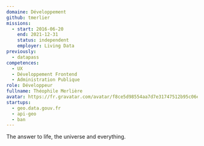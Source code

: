 ```yaml
---
domaine: Développement
github: tmerlier
missions:
  - start: 2016-06-20
    end: 2021-12-31
    status: independent
    employer: Living Data
previously:
  - datapass
competences:
  - UX
  - Développement Frontend
  - Administration Publique
role: Développeur
fullname: Théophile Merlière
avatar: https://fr.gravatar.com/avatar/f8ce5d98554aa7d7e31747512b95c06e?size=512
startups:
  - geo.data.gouv.fr
  - api-geo
  - ban
---
```

The answer to life, the universe and everything.
